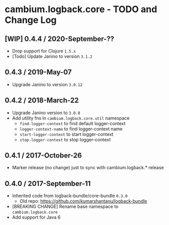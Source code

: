 # cambium.logback.core - TODO and Change Log

## [WIP] 0.4.4 / 2020-September-??

- Drop support for Clojure `1.5.x`
- [Todo] Update Janino to version `3.1.2`


## 0.4.3 / 2019-May-07

- Upgrade Janino to version `3.0.12`


## 0.4.2 / 2018-March-22

- Upgrade Janino version to `3.0.8`
- Add utility fns in `cambium.logback.core.util` namespace
  - `find-logger-context` to find default logger-context
  - `logger-context-name` to find logger-context name
  - `start-logger-context` to start logger-context
  - `stop-logger-context` to stop logger-context


## 0.4.1 / 2017-October-26

- Marker release (no change) just to sync with cambium.logback.* release


## 0.4.0 / 2017-September-11

- Inherited code from logback-bundle/core-bundle `0.3.0`
  - Old repo: https://github.com/kumarshantanu/logback-bundle
- [BREAKING CHANGE] Rename base namespace to `cambium.logback.core`
- Add support for Java 6
